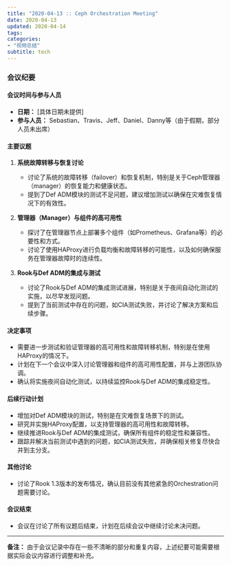 ```yaml
---
title: "2020-04-13 :: Ceph Orchestration Meeting"
date: 2020-04-13
updated: 2020-04-14
tags:
categories:
- "视频总结"
subtitle: tech
---
```



### 会议纪要

#### 会议时间与参与人员
- **日期：** [具体日期未提供]
- **参与人员：** Sebastian、Travis、Jeff、Daniel、Danny等（由于假期，部分人员未出席）

#### 主要议题
1. **系统故障转移与恢复讨论**
   - 讨论了系统的故障转移（failover）和恢复机制，特别是关于Ceph管理器（manager）的恢复能力和健康状态。
   - 提到了Def ADM模块的测试不足问题，建议增加测试以确保在灾难恢复情况下的有效性。

2. **管理器（Manager）与组件的高可用性**
   - 探讨了在管理器节点上部署多个组件（如Prometheus、Grafana等）的必要性和方式。
   - 讨论了使用HAProxy进行负载均衡和故障转移的可能性，以及如何确保服务在管理器故障时的连续性。

3. **Rook与Def ADM的集成与测试**
   - 讨论了Rook与Def ADM的集成测试进展，特别是关于夜间自动化测试的实施，以尽早发现问题。
   - 提到了当前测试中存在的问题，如CIA测试失败，并讨论了解决方案和后续步骤。

#### 决定事项
- 需要进一步测试和验证管理器的高可用性和故障转移机制，特别是在使用HAProxy的情况下。
- 计划在下一个会议中深入讨论管理器和组件的高可用性配置，并与上游团队协调。
- 确认将实施夜间自动化测试，以持续监控Rook与Def ADM的集成稳定性。

#### 后续行动计划
- 增加对Def ADM模块的测试，特别是在灾难恢复场景下的测试。
- 研究并实施HAProxy配置，以支持管理器的高可用性和故障转移。
- 继续推进Rook与Def ADM的集成测试，确保所有组件的稳定性和兼容性。
- 跟踪并解决当前测试中遇到的问题，如CIA测试失败，并确保相关修复尽快合并到主分支。

#### 其他讨论
- 讨论了Rook 1.3版本的发布情况，确认目前没有其他紧急的Orchestration问题需要讨论。

#### 会议结束
- 会议在讨论了所有议题后结束，计划在后续会议中继续讨论未决问题。

---

**备注：** 由于会议记录中存在一些不清晰的部分和重复内容，上述纪要可能需要根据实际会议内容进行调整和补充。